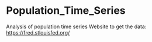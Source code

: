 # Population_Time_Series
Analysis of population time series
Website to get the data: https://fred.stlouisfed.org/
